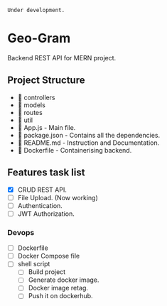 `Under development.`

# Geo-Gram
Backend REST API for MERN project.

## Project Structure
* :open_file_folder: controllers
* :open_file_folder: models
* :open_file_folder: routes
* :open_file_folder: util
* :page_facing_up: App.js - Main file.
* :page_facing_up: package.json - Contains all the dependencies.
* :page_facing_up: README.md - Instruction and Documentation.
* :page_facing_up: Dockerfile - Containerising backend.

## Features task list
- [x] CRUD REST API.
- [ ] File Upload. (Now working)
- [ ] Authentication.
- [ ] JWT Authorization.

### Devops
- [ ] Dockerfile
- [ ] Docker Compose file
- [ ] shell script
    - [ ] Build project
    - [ ] Generate docker image.
    - [ ] Docker image retag.
    - [ ] Push it on dockerhub.